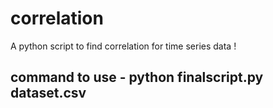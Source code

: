 # correlation

A python script to find correlation for time series data ! 

## command to use - python finalscript.py dataset.csv
